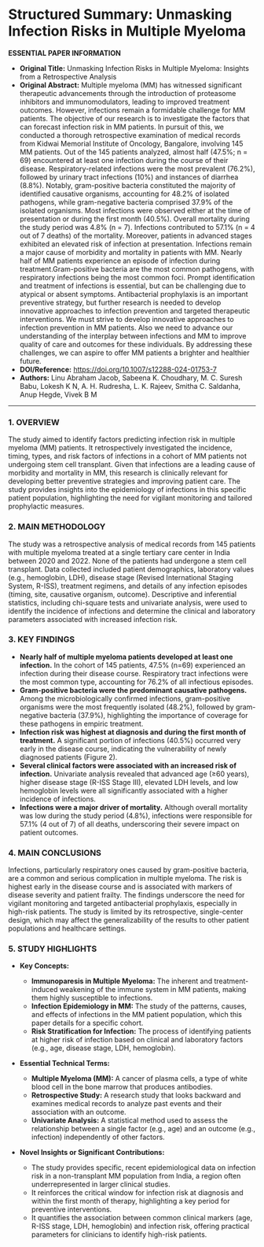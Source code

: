 # Structured Summary: Unmasking Infection Risks in Multiple Myeloma

**ESSENTIAL PAPER INFORMATION**

*   **Original Title:** Unmasking Infection Risks in Multiple Myeloma: Insights from a Retrospective Analysis
*   **Original Abstract:** Multiple myeloma (MM) has witnessed significant therapeutic advancements through the introduction of proteasome inhibitors and immunomodulators, leading to improved treatment outcomes. However, infections remain a formidable challenge for MM patients. The objective of our research is to investigate the factors that can forecast infection risk in MM patients. In pursuit of this, we conducted a thorough retrospective examination of medical records from Kidwai Memorial Institute of Oncology, Bangalore, involving 145 MM patients. Out of the 145 patients analyzed, almost half (47.5%; n = 69) encountered at least one infection during the course of their disease. Respiratory-related infections were the most prevalent (76.2%), followed by urinary tract infections (10%) and instances of diarrhea (8.8%). Notably, gram-positive bacteria constituted the majority of identified causative organisms, accounting for 48.2% of isolated pathogens, while gram-negative bacteria comprised 37.9% of the isolated organisms. Most infections were observed either at the time of presentation or during the first month (40.5%). Overall mortality during the study period was 4.8% (n = 7). Infections contributed to 57.1% (n = 4 out of 7 deaths) of the mortality. Moreover, patients in advanced stages exhibited an elevated risk of infection at presentation. Infections remain a major cause of morbidity and mortality in patients with MM. Nearly half of MM patients experience an episode of infection during treatment.Gram-positive bacteria are the most common pathogens, with respiratory infections being the most common foci. Prompt identification and treatment of infections is essential, but can be challenging due to atypical or absent symptoms. Antibacterial prophylaxis is an important preventive strategy, but further research is needed to develop innovative approaches to infection prevention and targeted therapeutic interventions. We must strive to develop innovative approaches to infection prevention in MM patients. Also we need to advance our understanding of the interplay between infections and MM to improve quality of care and outcomes for these individuals. By addressing these challenges, we can aspire to offer MM patients a brighter and healthier future.
*   **DOI/Reference:** https://doi.org/10.1007/s12288-024-01753-7
*   **Authors:** Linu Abraham Jacob, Sabeena K. Choudhary, M. C. Suresh Babu, Lokesh K N, A. H. Rudresha, L. K. Rajeev, Smitha C. Saldanha, Anup Hegde, Vivek B M

---

### 1. OVERVIEW
The study aimed to identify factors predicting infection risk in multiple myeloma (MM) patients. It retrospectively investigated the incidence, timing, types, and risk factors of infections in a cohort of MM patients not undergoing stem cell transplant. Given that infections are a leading cause of morbidity and mortality in MM, this research is clinically relevant for developing better preventive strategies and improving patient care. The study provides insights into the epidemiology of infections in this specific patient population, highlighting the need for vigilant monitoring and tailored prophylactic measures.

### 2. MAIN METHODOLOGY
The study was a retrospective analysis of medical records from 145 patients with multiple myeloma treated at a single tertiary care center in India between 2020 and 2022. None of the patients had undergone a stem cell transplant. Data collected included patient demographics, laboratory values (e.g., hemoglobin, LDH), disease stage (Revised International Staging System, R-ISS), treatment regimens, and details of any infection episodes (timing, site, causative organism, outcome). Descriptive and inferential statistics, including chi-square tests and univariate analysis, were used to identify the incidence of infections and determine the clinical and laboratory parameters associated with increased infection risk.

### 3. KEY FINDINGS

*   **Nearly half of multiple myeloma patients developed at least one infection.** In the cohort of 145 patients, 47.5% (n=69) experienced an infection during their disease course. Respiratory tract infections were the most common type, accounting for 76.2% of all infectious episodes.
*   **Gram-positive bacteria were the predominant causative pathogens.** Among the microbiologically confirmed infections, gram-positive organisms were the most frequently isolated (48.2%), followed by gram-negative bacteria (37.9%), highlighting the importance of coverage for these pathogens in empiric treatment.
*   **Infection risk was highest at diagnosis and during the first month of treatment.** A significant portion of infections (40.5%) occurred very early in the disease course, indicating the vulnerability of newly diagnosed patients (Figure 2).
*   **Several clinical factors were associated with an increased risk of infection.** Univariate analysis revealed that advanced age (≥60 years), higher disease stage (R-ISS Stage III), elevated LDH levels, and low hemoglobin levels were all significantly associated with a higher incidence of infections.
*   **Infections were a major driver of mortality.** Although overall mortality was low during the study period (4.8%), infections were responsible for 57.1% (4 out of 7) of all deaths, underscoring their severe impact on patient outcomes.

### 4. MAIN CONCLUSIONS
Infections, particularly respiratory ones caused by gram-positive bacteria, are a common and serious complication in multiple myeloma. The risk is highest early in the disease course and is associated with markers of disease severity and patient frailty. The findings underscore the need for vigilant monitoring and targeted antibacterial prophylaxis, especially in high-risk patients. The study is limited by its retrospective, single-center design, which may affect the generalizability of the results to other patient populations and healthcare settings.

### 5. STUDY HIGHLIGHTS

*   **Key Concepts:**
    *   **Immunoparesis in Multiple Myeloma:** The inherent and treatment-induced weakening of the immune system in MM patients, making them highly susceptible to infections.
    *   **Infection Epidemiology in MM:** The study of the patterns, causes, and effects of infections in the MM patient population, which this paper details for a specific cohort.
    *   **Risk Stratification for Infection:** The process of identifying patients at higher risk of infection based on clinical and laboratory factors (e.g., age, disease stage, LDH, hemoglobin).

*   **Essential Technical Terms:**
    *   **Multiple Myeloma (MM):** A cancer of plasma cells, a type of white blood cell in the bone marrow that produces antibodies.
    *   **Retrospective Study:** A research study that looks backward and examines medical records to analyze past events and their association with an outcome.
    *   **Univariate Analysis:** A statistical method used to assess the relationship between a single factor (e.g., age) and an outcome (e.g., infection) independently of other factors.

*   **Novel Insights or Significant Contributions:**
    *   The study provides specific, recent epidemiological data on infection risk in a non-transplant MM population from India, a region often underrepresented in larger clinical studies.
    *   It reinforces the critical window for infection risk at diagnosis and within the first month of therapy, highlighting a key period for preventive interventions.
    *   It quantifies the association between common clinical markers (age, R-ISS stage, LDH, hemoglobin) and infection risk, offering practical parameters for clinicians to identify high-risk patients.
